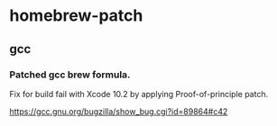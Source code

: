 # homebrew-patch

## gcc

### Patched gcc brew formula.

Fix for build fail with Xcode 10.2 by applying Proof-of-principle patch.

https://gcc.gnu.org/bugzilla/show_bug.cgi?id=89864#c42
